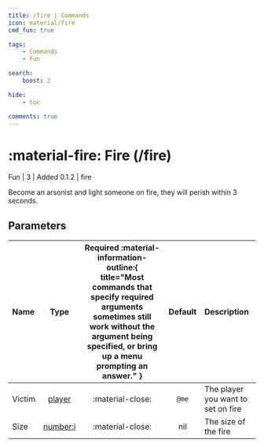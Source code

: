 ```yaml
---
title: /fire | Commands
icon: material/fire
cmd_fun: true

tags:
    - Commands
    - Fun

search:
    boost: 2

hide:
    - toc

comments: true
---
```

# <p style="color: var(--md-default-fg-color); display: inline;">:material-fire: Fire</p> (/fire)
<div style="display:inline;">
<p style="color: var(--destrix-docs--commandcat-fun); display: inline;">Fun</p>
| <p style="color: var(--md-default-fg-color--light); display: inline;">3</p> | <p style="color: var(--md-default-fg-color--light); display: inline;"> Added 0.1.2</p> | fire
</div>

Become an arsonist and light someone on fire, they will perish within 3 seconds.


## Parameters

| Name           | Type   | Required :material-information-outline:{ title="Most commands that specify required arguments sometimes still work without the argument being specified, or bring up a menu prompting an answer." } | Default            | Description                                               |
|:----------------|:--------:|:-----------------------------------------------------------------------------------------------------------------------------------------------------------------------------------------------------:|:--------------------:|:-----------------------------------------------------------|
| Victim         | [player](../parameters.md#player) | :material-close:                                                                                                                                                                                    | `@me`                | The player you want to set on fire                                |
| Size         | [number:i](../parameters.md#number) | :material-close:                                                                                                                                                                                    | nil                | The size of the fire                |

<!-- ## See Also -->
<!-- * [:fontawesome-solid-ranking-star: /rank](/Commands/specifics/rank/) -->
